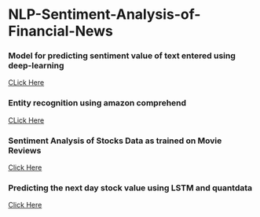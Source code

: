 # NLP-Sentiment-Analysis-of-Financial-News
### Model for predicting sentiment value of text entered using deep-learning
[CLick Here]()
### Entity recognition using amazon comprehend
[CLick Here](https://github.com/Sabertoothtech/NLP-Sentiment-Analysis-of-Financial-News/tree/master/Sentiment%20using%20AWS%20comprehend)
### Sentiment Analysis of Stocks Data as trained on Movie Reviews
[Click Here](https://github.com/Sabertoothtech/NLP-Sentiment-Analysis-of-Financial-News/tree/master/MovieReviewsSentimentAnalysis)
### Predicting the next day stock value using LSTM and quantdata
[Click Here](https://github.com/Sabertoothtech/NLP-Sentiment-Analysis-of-Financial-News/tree/master/Model%20for%20Stock%20Prediction%20using%20quant%20only)
